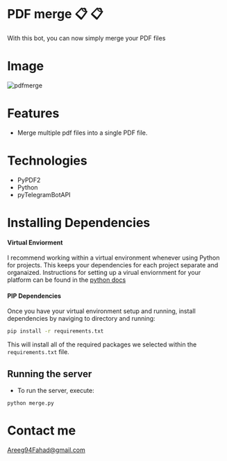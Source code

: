 # PDF merge 📋 📋 
With this bot, you can now simply merge your PDF files

# Image
![pdfmerge](https://user-images.githubusercontent.com/30151596/121789020-065d8280-cbdb-11eb-9c9a-ba8e27446ef9.jpg)

# Features
- Merge multiple pdf files into a single PDF file.

# Technologies
- PyPDF2
- Python 
- pyTelegramBotAPI

# Installing Dependencies

#### Virtual Enviorment 

I recommend working within a virtual environment whenever using Python for projects. This keeps your dependencies for each project separate and organaized. Instructions for setting up a virual enviornment for your platform can be found in the [python docs](https://packaging.python.org/guides/installing-using-pip-and-virtual-environments/)

#### PIP Dependencies

Once you have your virtual environment setup and running, install dependencies by naviging to directory and running:

```bash
pip install -r requirements.txt
```

This will install all of the required packages we selected within the `requirements.txt` file.

## Running the server

- To run the server, execute:

```
python merge.py
```

# Contact me 
Areeg94Fahad@gmail.com
